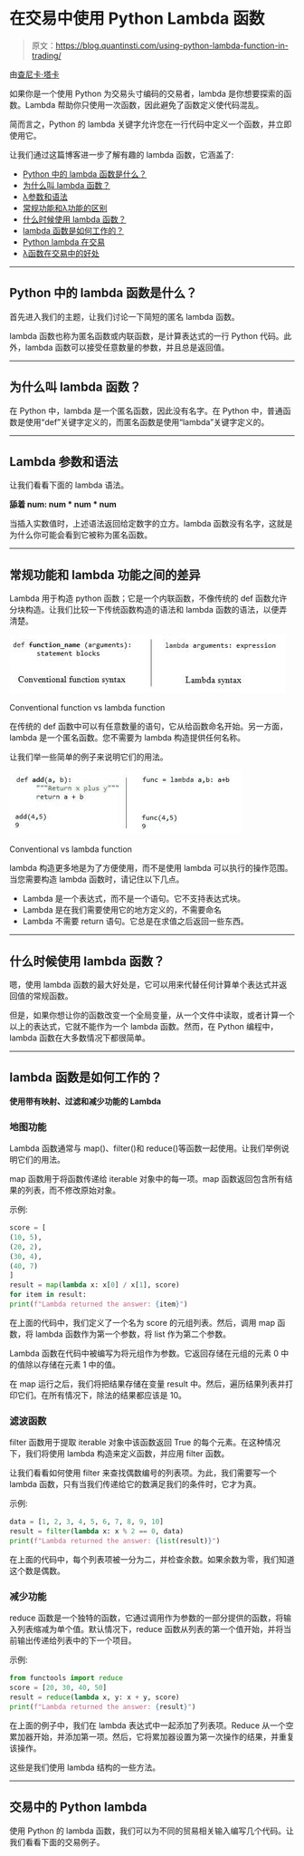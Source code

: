 # 在交易中使用 Python Lambda 函数

> 原文：<https://blog.quantinsti.com/using-python-lambda-function-in-trading/>

由[查尼卡·塔卡](https://www.linkedin.com/in/chainika-bahl-thakar-b32971155/)

如果你是一个使用 Python 为交易头寸编码的交易者，lambda 是你想要探索的函数。Lambda 帮助你只使用一次函数，因此避免了函数定义使代码混乱。

简而言之，Python 的 lambda 关键字允许您在一行代码中定义一个函数，并立即使用它。

让我们通过这篇博客进一步了解有趣的 lambda 函数，它涵盖了:

*   [Python 中的 lambda 函数是什么？](#what-is-the-lambda-function-in-python)
*   [为什么叫 lambda 函数？](#why-is-it-called-the-lambda-function)
*   [λ参数和语法](#lambda-arguments-and-syntax)
*   [常规功能和λ功能的区别](#difference-between-the-conventional-function-and-lambda-function)
*   [什么时候使用 lambda 函数？](#when-to-use-the-lambda-function)
*   [lambda 函数是如何工作的？](#how-does-the-lambda-function-work)
*   [Python lambda 在交易](#python-lambda-in-trading)
*   [λ函数在交易中的好处](#benefits-of-lambda-function-in-trading)

* * *

## Python 中的 lambda 函数是什么？

首先进入我们的主题，让我们讨论一下简短的匿名 lambda 函数。

lambda 函数也称为匿名函数或内联函数，是计算表达式的一行 Python 代码。此外，lambda 函数可以接受任意数量的参数，并且总是返回值。

* * *

## 为什么叫 lambda 函数？

在 Python 中，lambda 是一个匿名函数，因此没有名字。在 Python 中，普通函数是使用“def”关键字定义的，而匿名函数是使用“lambda”关键字定义的。

* * *

## Lambda 参数和语法

让我们看看下面的 lambda 语法。

**舔着 num: num * num * num**

当插入实数值时，上述语法返回给定数字的立方。lambda 函数没有名字，这就是为什么你可能会看到它被称为匿名函数。

* * *

## 常规功能和 lambda 功能之间的差异

Lambda 用于构造 python 函数；它是一个内联函数，不像传统的 def 函数允许分块构造。让我们比较一下传统函数构造的语法和 lambda 函数的语法，以便弄清楚。

![Conventional vs lambda function](img/80504b05068494b52918610df85feff7.png)

Conventional function vs lambda function



在传统的 def 函数中可以有任意数量的语句，它从给函数命名开始。另一方面，lambda 是一个匿名函数。您不需要为 lambda 构造提供任何名称。

让我们举一些简单的例子来说明它们的用法。

![Conventional vs lambda function](img/574752eb9f92d058427d42cbe777a3bc.png)

Conventional vs lambda function



lambda 构造更多地是为了方便使用，而不是使用 lambda 可以执行的操作范围。当您需要构造 lambda 函数时，请记住以下几点。

*   Lambda 是一个表达式，而不是一个语句。它不支持表达式块。
*   Lambda 是在我们需要使用它的地方定义的，不需要命名
*   Lambda 不需要 return 语句。它总是在求值之后返回一些东西。

* * *

## 什么时候使用 lambda 函数？

嗯，使用 lambda 函数的最大好处是，它可以用来代替任何计算单个表达式并返回值的常规函数。

但是，如果你想让你的函数改变一个全局变量，从一个文件中读取，或者计算一个以上的表达式，它就不能作为一个 lambda 函数。然而，在 Python 编程中，lambda 函数在大多数情况下都很简单。

* * *

## lambda 函数是如何工作的？

**使用带有映射、过滤和减少功能的 Lambda**

### 地图功能

Lambda 函数通常与 map()、filter()和 reduce()等函数一起使用。让我们举例说明它们的用法。

map 函数用于将函数传递给 iterable 对象中的每一项。map 函数返回包含所有结果的列表，而不修改原始对象。

示例:

```py
score = [
(10, 5),
(20, 2),
(30, 4),
(40, 7)
]
result = map(lambda x: x[0] / x[1], score)
for item in result:
print(f"Lambda returned the answer: {item}")

```

在上面的代码中，我们定义了一个名为 score 的元组列表。然后，调用 map 函数，将 lambda 函数作为第一个参数，将 list 作为第二个参数。

Lambda 函数在代码中被编写为将元组作为参数。它返回存储在元组的元素 0 中的值除以存储在元素 1 中的值。

在 map 运行之后，我们将把结果存储在变量 result 中。然后，遍历结果列表并打印它们。在所有情况下，除法的结果都应该是 10。

### 滤波函数

filter 函数用于提取 iterable 对象中该函数返回 True 的每个元素。在这种情况下，我们将使用 lambda 构造来定义函数，并应用 filter 函数。

让我们看看如何使用 filter 来查找偶数编号的列表项。为此，我们需要写一个 lambda 函数，只有当我们传递给它的数满足我们的条件时，它才为真。

示例:

```py
data = [1, 2, 3, 4, 5, 6, 7, 8, 9, 10]
result = filter(lambda x: x % 2 == 0, data)
print(f"Lambda returned the answer: {list(result)}")

```

在上面的代码中，每个列表项被一分为二，并检查余数。如果余数为零，我们知道这个数是偶数。

### 减少功能

reduce 函数是一个独特的函数，它通过调用作为参数的一部分提供的函数，将输入列表缩减为单个值。默认情况下，reduce 函数从列表的第一个值开始，并将当前输出传递给列表中的下一个项目。

示例:

```py
from functools import reduce
score = [20, 30, 40, 50]
result = reduce(lambda x, y: x + y, score)
print(f"Lambda returned the answer: {result}")

```

在上面的例子中，我们在 lambda 表达式中一起添加了列表项。Reduce 从一个空累加器开始，并添加第一项。然后，它将累加器设置为第一次操作的结果，并重复该操作。

这些是我们使用 lambda 结构的一些方法。

* * *

## 交易中的 Python lambda

使用 Python 的 lambda 函数，我们可以为不同的贸易相关输入编写几个代码。让我们看看下面的交易例子。